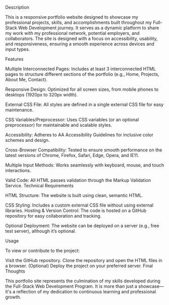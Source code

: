 
Description

This is a responsive portfolio website designed to showcase my professional projects, skills, and accomplishments built throughout my Full-Stack Web Development journey. It serves as a dynamic platform to share my work with my professional network, potential employers, and collaborators. The site is designed with a focus on accessibility, usability, and responsiveness, ensuring a smooth experience across devices and input types.

Features

Multiple Interconnected Pages: Includes at least 3 interconnected HTML pages to structure different sections of the portfolio (e.g., Home, Projects, About Me, Contact).

Responsive Design: Optimized for all screen sizes, from mobile phones to desktops (1920px to 320px width).

External CSS File: All styles are defined in a single external CSS file for easy maintenance.

CSS Variables/Preprocessor: Uses CSS variables (or an optional preprocessor) for maintainable and scalable styles.

Accessibility: Adheres to AA Accessibility Guidelines for inclusive color schemes and design.

Cross-Browser Compatibility: Tested to ensure smooth performance on the latest versions of Chrome, Firefox, Safari, Edge, Opera, and IE11.

Multiple Input Methods: Works seamlessly with keyboard, mouse, and touch interactions.

Valid Code: All HTML passes validation through the Markup Validation Service.
Technical Requirements

HTML Structure: The website is built using clean, semantic HTML.

CSS Styling: Includes a custom external CSS file without using external libraries.
Hosting & Version Control: The code is hosted on a GitHub repository for easy collaboration and tracking.

Optional Deployment: The website can be deployed on a server (e.g., free test server), although it’s optional.

Usage

To view or contribute to the project:

Visit the GitHub repository.
Clone the repository and open the HTML files in a browser.
(Optional) Deploy the project on your preferred server.
Final Thoughts

This portfolio site represents the culmination of my skills developed during the Full-Stack Web Development Program. It is more than just a showcase—it's a reflection of my dedication to continuous learning and professional growth.

